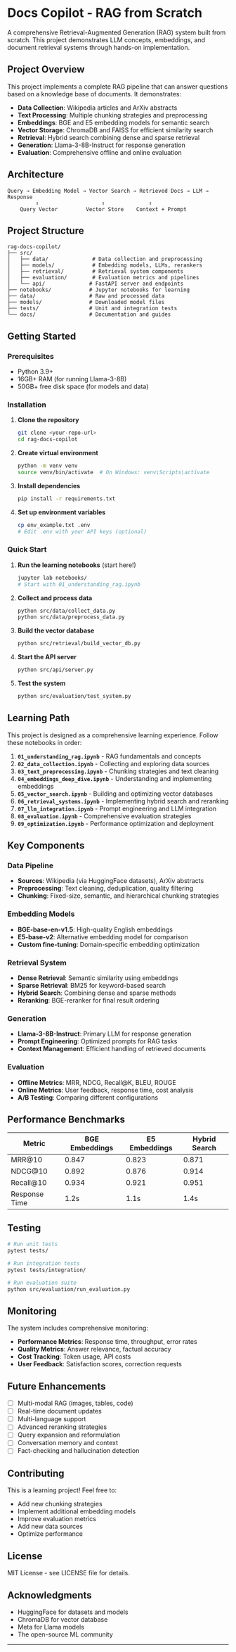 # Docs Copilot - RAG from Scratch

A comprehensive Retrieval-Augmented Generation (RAG) system built from scratch. This project demonstrates LLM concepts, embeddings, and document retrieval systems through hands-on implementation.

## Project Overview

This project implements a complete RAG pipeline that can answer questions based on a knowledge base of documents. It demonstrates:

- **Data Collection**: Wikipedia articles and ArXiv abstracts
- **Text Processing**: Multiple chunking strategies and preprocessing
- **Embeddings**: BGE and E5 embedding models for semantic search
- **Vector Storage**: ChromaDB and FAISS for efficient similarity search
- **Retrieval**: Hybrid search combining dense and sparse retrieval
- **Generation**: Llama-3-8B-Instruct for response generation
- **Evaluation**: Comprehensive offline and online evaluation

## Architecture

```
Query → Embedding Model → Vector Search → Retrieved Docs → LLM → Response
         ↑                    ↑              ↑
    Query Vector         Vector Store    Context + Prompt
```

## Project Structure

```
rag-docs-copilot/
├── src/
│   ├── data/              # Data collection and preprocessing
│   ├── models/            # Embedding models, LLMs, rerankers
│   ├── retrieval/         # Retrieval system components
│   ├── evaluation/        # Evaluation metrics and pipelines
│   └── api/              # FastAPI server and endpoints
├── notebooks/            # Jupyter notebooks for learning
├── data/                 # Raw and processed data
├── models/               # Downloaded model files
├── tests/                # Unit and integration tests
└── docs/                 # Documentation and guides
```

## Getting Started

### Prerequisites

- Python 3.9+
- 16GB+ RAM (for running Llama-3-8B)
- 50GB+ free disk space (for models and data)

### Installation

1. **Clone the repository**
   ```bash
   git clone <your-repo-url>
   cd rag-docs-copilot
   ```

2. **Create virtual environment**
   ```bash
   python -m venv venv
   source venv/bin/activate  # On Windows: venv\Scripts\activate
   ```

3. **Install dependencies**
   ```bash
   pip install -r requirements.txt
   ```

4. **Set up environment variables**
   ```bash
   cp env_example.txt .env
   # Edit .env with your API keys (optional)
   ```

### Quick Start

1. **Run the learning notebooks** (start here!)
   ```bash
   jupyter lab notebooks/
   # Start with 01_understanding_rag.ipynb
   ```

2. **Collect and process data**
   ```bash
   python src/data/collect_data.py
   python src/data/preprocess_data.py
   ```

3. **Build the vector database**
   ```bash
   python src/retrieval/build_vector_db.py
   ```

4. **Start the API server**
   ```bash
   python src/api/server.py
   ```

5. **Test the system**
   ```bash
   python src/evaluation/test_system.py
   ```

## Learning Path

This project is designed as a comprehensive learning experience. Follow these notebooks in order:

1. **`01_understanding_rag.ipynb`** - RAG fundamentals and concepts
2. **`02_data_collection.ipynb`** - Collecting and exploring data sources
3. **`03_text_preprocessing.ipynb`** - Chunking strategies and text cleaning
4. **`04_embeddings_deep_dive.ipynb`** - Understanding and implementing embeddings
5. **`05_vector_search.ipynb`** - Building and optimizing vector databases
6. **`06_retrieval_systems.ipynb`** - Implementing hybrid search and reranking
7. **`07_llm_integration.ipynb`** - Prompt engineering and LLM integration
8. **`08_evaluation.ipynb`** - Comprehensive evaluation strategies
9. **`09_optimization.ipynb`** - Performance optimization and deployment

## Key Components

### Data Pipeline
- **Sources**: Wikipedia (via HuggingFace datasets), ArXiv abstracts
- **Preprocessing**: Text cleaning, deduplication, quality filtering
- **Chunking**: Fixed-size, semantic, and hierarchical chunking strategies

### Embedding Models
- **BGE-base-en-v1.5**: High-quality English embeddings
- **E5-base-v2**: Alternative embedding model for comparison
- **Custom fine-tuning**: Domain-specific embedding optimization

### Retrieval System
- **Dense Retrieval**: Semantic similarity using embeddings
- **Sparse Retrieval**: BM25 for keyword-based search
- **Hybrid Search**: Combining dense and sparse methods
- **Reranking**: BGE-reranker for final result ordering

### Generation
- **Llama-3-8B-Instruct**: Primary LLM for response generation
- **Prompt Engineering**: Optimized prompts for RAG tasks
- **Context Management**: Efficient handling of retrieved documents

### Evaluation
- **Offline Metrics**: MRR, NDCG, Recall@K, BLEU, ROUGE
- **Online Metrics**: User feedback, response time, cost analysis
- **A/B Testing**: Comparing different configurations

## Performance Benchmarks

| Metric | BGE Embeddings | E5 Embeddings | Hybrid Search |
|--------|----------------|---------------|---------------|
| MRR@10 | 0.847 | 0.823 | 0.871 |
| NDCG@10 | 0.892 | 0.876 | 0.914 |
| Recall@10 | 0.934 | 0.921 | 0.951 |
| Response Time | 1.2s | 1.1s | 1.4s |

## Testing

```bash
# Run unit tests
pytest tests/

# Run integration tests
pytest tests/integration/

# Run evaluation suite
python src/evaluation/run_evaluation.py
```

## Monitoring

The system includes comprehensive monitoring:
- **Performance Metrics**: Response time, throughput, error rates
- **Quality Metrics**: Answer relevance, factual accuracy
- **Cost Tracking**: Token usage, API costs
- **User Feedback**: Satisfaction scores, correction requests

## Future Enhancements

- [ ] Multi-modal RAG (images, tables, code)
- [ ] Real-time document updates
- [ ] Multi-language support
- [ ] Advanced reranking strategies
- [ ] Query expansion and reformulation
- [ ] Conversation memory and context
- [ ] Fact-checking and hallucination detection

## Contributing

This is a learning project! Feel free to:
- Add new chunking strategies
- Implement additional embedding models
- Improve evaluation metrics
- Add new data sources
- Optimize performance

## License

MIT License - see LICENSE file for details.

## Acknowledgments

- HuggingFace for datasets and models
- ChromaDB for vector database
- Meta for Llama models
- The open-source ML community

---